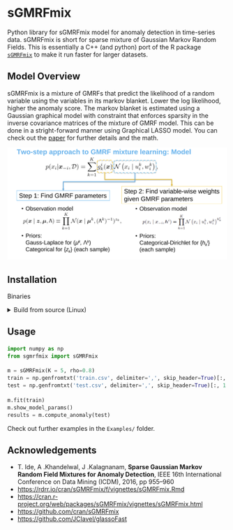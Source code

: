 # sGMRFmix

Python library for sGMRFmix model for anomaly detection in time-series data.
sGMRFmix is short for sparse mixture of Gaussian Markov Random Fields.
This is essentially a C++ (and python) port of the R package [`sGMRFmix`](https://cran.r-project.org/web/packages/sGMRFmix/index.html) to make it run faster for larger datasets.

## Model Overview
sGMRFmix is a mixture of GMRFs that predict the likelihood of a random variable using the variables in its markov blanket. Lower the log likelihood, higher the anomaly score. The markov blanket is estimated using a Gaussian graphical model with constraint that enforces sparsity in the inverse covariance matrices of the mixture of GMRF model. This can be done in a stright-forward manner using Graphical LASSO model. You can check out the [paper](https://ide-research.net/papers/2016_ICDM_Ide.pdf) for further details and the math.
  
![sGMRFmix Model](https://github.com/AntixK/sGMRFmix/blob/main/assets/model_overview.png)

## Installation

Binaries

<details><summary>Build from source (Linux)</summary>
<p>Install the follow dependencies on Ubuntu/Debian using apt.</p>
<pre>
  <code>
    sudo apt update
    sudo apt install openssh-server libarmadillo-dev libboost-all-dev build-essential
  </code>
</pre>
<p>Clone the repository (including the pybind11 submodule) into a suitable directory</p>
<pre>
  <code>
    git clone --recursive git@github.com:AntixK/sGMRFmix.git
    cd sGMRFmix
  </code>
</pre>
<p>Build the C++ files</p>
<pre>
  <code>
    cd cmake-build-debug
    cmake ..
    make
  </code>
</pre>
<p>Install requirements and build the library.<br>
   Optionally create a python virtual environment to install the library.</p>
 <pre>
   <code>
     cd ..
     pip install -r requirements.txt
     python setup.py install
   </code>
 </pre>
</details>


## Usage
```python
import numpy as np
from sgmrfmix import sGMRFmix

m = sGMRFmix(K = 5, rho=0.8)
train = np.genfromtxt('train.csv', delimiter=',', skip_header=True)[:, 1:]
test = np.genfromtxt('test.csv', delimiter=',', skip_header=True)[:, 1:]

m.fit(train)
m.show_model_params()
results = m.compute_anomaly(test)
```

Check out further examples in the `Examples/` folder.


## Acknowledgements
- T. Ide, A .Khandelwal, J .Kalagnanam, **Sparse Gaussian Markov Random Field Mixtures for Anomaly Detection**, IEEE 16th International Conference on Data Mining (ICDM), 2016, pp 955–960
- https://rdrr.io/cran/sGMRFmix/f/vignettes/sGMRFmix.Rmd
- https://cran.r-project.org/web/packages/sGMRFmix/vignettes/sGMRFmix.html
- https://github.com/cran/sGMRFmix
- https://github.com/JClavel/glassoFast
